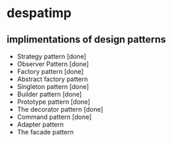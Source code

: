 # despatimp

## implimentations of design patterns

- Strategy pattern [done]
- Observer Pattern [done]
- Factory pattern [done]
- Abstract factory pattern
- Singleton pattern [done]
- Builder pattern [done]
- Prototype pattern [done]
- The decorator pattern [done]
- Command pattern [done]
- Adapter pattern
- The facade pattern
